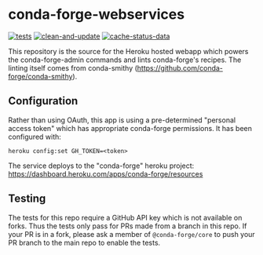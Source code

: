 # conda-forge-webservices
[![tests](https://github.com/conda-forge/conda-forge-webservices/workflows/tests/badge.svg)](https://github.com/conda-forge/conda-forge-webservices/actions?query=workflow%3Atests) [![clean-and-update](https://github.com/conda-forge/conda-forge-webservices/workflows/clean-and-update/badge.svg)](https://github.com/conda-forge/conda-forge-webservices/actions?query=workflow%3Aclean-and-update) [![cache-status-data](https://github.com/conda-forge/conda-forge-webservices/actions/workflows/cache-status-data.yml/badge.svg)](https://github.com/conda-forge/conda-forge-webservices/actions/workflows/cache-status-data.yml)


This repository is the source for the Heroku hosted webapp which powers the conda-forge-admin
commands and lints conda-forge's recipes. The linting itself comes from conda-smithy
(https://github.com/conda-forge/conda-smithy).

## Configuration
Rather than using OAuth, this app is using a pre-determined "personal access token" which has
appropriate conda-forge permissions. It has been configured with:

    heroku config:set GH_TOKEN=<token>

The service deploys to the "conda-forge" heroku project: https://dashboard.heroku.com/apps/conda-forge/resources

## Testing

The tests for this repo require a GitHub API key which is not available on forks. Thus the tests only pass
for PRs made from a branch in this repo. If your PR is in a fork, please ask a member of `@conda-forge/core`
to push your PR branch to the main repo to enable the tests.
